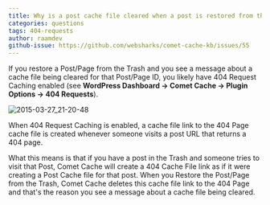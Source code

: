 ```yaml
---
title: Why is a post cache file cleared when a post is restored from the trash?
categories: questions
tags: 404-requests
author: raamdev
github-issue: https://github.com/websharks/comet-cache-kb/issues/55
---
```


If you restore a Post/Page from the Trash and you see a message about a cache file being cleared for that Post/Page ID, you likely have 404 Request Caching enabled (see **WordPress Dashboard → Comet Cache → Plugin Options → 404 Requests**).

![2015-03-27_21-20-48](https://cloud.githubusercontent.com/assets/53005/6879280/9176b6d2-d4c7-11e4-9db0-42b72b4811fa.png)

When 404 Request Caching is enabled, a cache file link to the 404 Page cache file is created whenever someone visits a post URL that returns a 404 page. 

What this means is that if you have a post in the Trash and someone tries to visit that Post, Comet Cache will create a 404 Cache File link as if it were creating a Post Cache file for that post. When you Restore the Post/Page from the Trash, Comet Cache deletes this cache file link to the 404 Page and that's the reason you see a message about a cache file being cleared.
